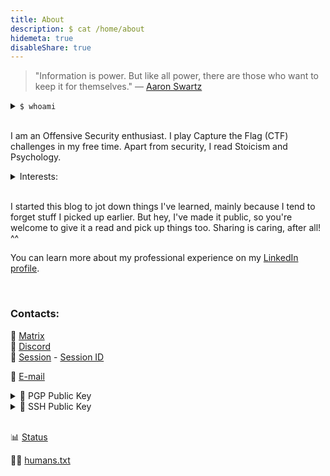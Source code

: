 ```yaml
---
title: About
description: $ cat /home/about
hidemeta: true
disableShare: true
---
```


> "Information is power. But like all power, there are those who want to keep it for themselves."
— [Aaron Swartz](https://en.wikipedia.org/wiki/Aaron_Swartz "Aaron Swartz @ Wikipedia")

<details>
<summary> <code>$ whoami</code> </summary>
Hi, My name is Aftab Sama! 👋
</details><br>

I am an Offensive Security enthusiast. I play Capture the Flag (CTF) challenges in my free time. Apart from security, I read Stoicism and Psychology.

<details>
<summary>Interests:</summary>

> `Cyber security`, `GNU/Linux`, `*nix based systems`, `open source`,
`FOSS`, `privacy`, `OPSEC`, `DFIR`, `OSINT`, `CTF`, `threat intelligence`,
`reverse engineering`, `malware`, `cryptography`, `hardware hacking`,
`physical security`, `lockpicking sport`, `cloud computing`, `operating systems`, `biohacking`, `IoT`, `blockchain`, `audiophile`, `AI`, `ML`, `DL`,
`LLM`, `Anime`, `ham radio`, `science`, `psychology`, `philosophy`, `minimalism`,
`permacomputing`, etc.

</details>
<br>

I started this blog to jot down things I've learned, mainly because I tend to forget stuff I picked up earlier. But hey, I've made it public, so you're welcome to give it a read and pick up things too. Sharing is caring, after all! ^^

You can learn more about my professional experience on my [LinkedIn profile](https://www.linkedin.com/in/aftab-sama/).

<br>

### Contacts:

💬 [Matrix](https://matrix.to/#/@aftab700:matrix.org "@aftab700:matrix.org") \
💬 [Discord](http://discordapp.com/users/759615120820928513 "@jack.sparrow__") \
💬 [Session](https://getsession.org/) - [Session ID](/session.txt "Session ID: 05f16f9b407d69d5be0d2268129e40eccf4ae2440ddbaa74e208740f7a5e299339")

<!-- 💬 [XMPP](https://en.wikipedia.org/wiki/XMPP "XMPP @ Wikipedia") - [hiiruki@yourdata.forsale](xmpp:hiiruki@yourdata.forsale) -->

<!-- 📡 [IRC](https://en.wikipedia.org/wiki/Internet_Relay_Chat "IRC @ Wikipedia") - hiiruki @ [Libera.Chat](https://libera.chat/)<br> -->
<!-- 📡 [IRC](https://en.wikipedia.org/wiki/Internet_Relay_Chat "IRC @ Wikipedia") - hiiruki @ [Rizon](https://www.rizon.net/)<br> -->
<!-- 📡 [IRC](https://en.wikipedia.org/wiki/Internet_Relay_Chat "IRC @ Wikipedia") - hiiruki @ [tilde.chat](https://tilde.chat/)<br> -->

📧 [E-mail](mailto:hi@aftabsama.com)

<details>
<summary> 🔑 PGP Public Key </summary>

```shell
curl -sL https://aftabsama.com/pgp | gpg --import

# Fingerprint: [0BE8B166C93FA382] • 52DD C5E6 F700 2761 BD9D  BFD6 0BE8 B166 C93F A382
```

[pgp.txt](/pgp.txt)
</details>

<details>
<summary> 🔑 SSH Public Key </summary>

```shell
# Fingerprint: SHA256:41MeUrUNG63NyJ3du9v111UkYMUTv8eRGiXDntncHxw
```

[ssh.txt](/ssh.txt)
</details>

<!-- <details>
<summary> 🔑 OMEMO Fingerprint </summary>

```
F1085BD5 D359788F 05F936D8 3185A5BE
75B227FE DE4E6909 9433113B DFE4D722
```

</details> -->

<!-- <details>
<summary> 🔑 OTR Fingerprint </summary>

```
147B3144 705DADC6 E30F10D4 58EE07ED C9BFE1A6
```

</details> -->

<br>

<!-- ### Misc:

<details>
<summary>🎵 Now listening</summary>
<p>
<img src="https://api.spotify.hiiruki.dev/api?scan=true&theme=dark" align="center" alt="Current Spotify Song">
</p>
<br>

[Full Visualizer](https://spotify.hiiruki.dev/ "Spotify Visualizer")
</details>
<br>

<details>
<summary>👨‍💻 Doing something</summary>
<p>
  <img src="https://lanyard-profile-readme.vercel.app/api/529270835341426708?hideTimestamp=false&hideDiscrim=true&idleMessage=Just%20chillin'%20at%20the%20moment..." align="center" alt="Discord Presence">
</p>
</details>
<br> -->

<!-- <details>
<summary>🛜 Wi-Fi Pwned</summary>
<p>
  <img src="https://wigle.net/bi/hPCdvaBdwb9g+_8pGX6b8A.png" align="center" alt="Discord Presence">
</p>
</details>
<br> -->

📊 [Status](https://status.aftabsama.com/ "Aftab's Status Page")<br>

🧑‍💼 [humans.txt](/humans.txt)

